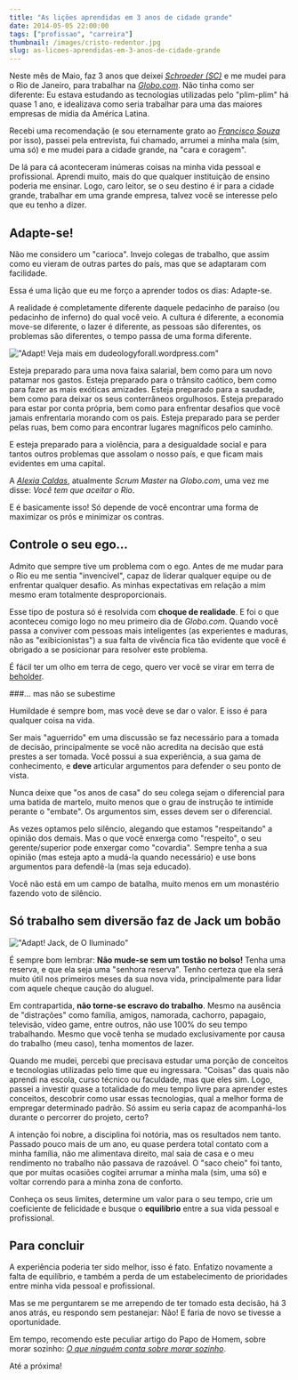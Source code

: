 ```yaml
---
title: "As lições aprendidas em 3 anos de cidade grande"
date: 2014-05-05 22:00:00
tags: ["profissao", "carreira"]
thumbnail: /images/cristo-redentor.jpg
slug: as-licoes-aprendidas-em-3-anos-de-cidade-grande
---
```


Neste mês de Maio, faz 3 anos que deixei _[Schroeder (SC)][1]_ e me mudei para
o Rio de Janeiro, para trabalhar na _[Globo.com][2]_. Não tinha como ser
diferente: Eu estava estudando as tecnologias utilizadas pelo "plim-plim" há
quase 1 ano, e idealizava como seria trabalhar para uma das maiores empresas
de mídia da América Latina.

Recebi uma recomendação (e sou eternamente grato ao _[Francisco Souza][3]_ por
isso), passei pela entrevista, fui chamado, arrumei a minha mala (sim, uma só)
e me mudei para a cidade grande, na "cara e coragem".

De lá para cá aconteceram inúmeras coisas na minha vida pessoal e profissional.
Aprendi muito, mais do que qualquer instituição de ensino poderia me ensinar.
Logo, caro leitor, se o seu destino é ir para a cidade grande, trabalhar em
uma grande empresa, talvez você se interesse pelo que eu tenho a dizer.

## Adapte-se!

Não me considero um "carioca". Invejo colegas de trabalho, que assim como eu
vieram de outras partes do país, mas que se adaptaram com facilidade.

Essa é uma lição que eu me forço a aprender todos os dias: Adapte-se.

A realidade é completamente diferente daquele pedacinho de paraíso (ou
pedacinho de inferno) do qual você veio. A cultura é diferente, a economia
move-se diferente, o lazer é diferente, as pessoas são diferentes, os
problemas são diferentes, o tempo passa de uma forma diferente.

!["Adapt! Veja mais em dudeologyforall.wordpress.com"](/images/adapt.jpg "Adapt! Veja mais em dudeologyforall.wordpress.com")

Esteja preparado para uma nova faixa salarial, bem como para um novo patamar
nos gastos. Esteja preparado para o trânsito caótico, bem como para fazer as
mais exóticas amizades. Esteja preparado para a saudade, bem como para deixar
os seus conterrâneos orgulhosos. Esteja preparado para estar por conta
própria, bem como para enfrentar desafios que você jamais enfrentaria morando
com os pais. Esteja preparado para se perder pelas ruas, bem como para
encontrar lugares magníficos pelo caminho.

E esteja preparado para a violência, para a desigualdade social e para tantos
outros problemas que assolam o nosso país, e que ficam mais evidentes em uma
capital.

A _[Alexia Caldas][4]_, atualmente _Scrum Master_ na _Globo.com_, uma vez me
disse: _Você tem que aceitar o Rio_.

E é basicamente isso! Só depende de você encontrar uma forma de maximizar os
prós e minimizar os contras.

## Controle o seu ego...

Admito que sempre tive um problema com o ego. Antes de me mudar para o Rio eu
me sentia "invencível", capaz de liderar qualquer equipe ou de enfrentar
qualquer desafio. As minhas expectativas em relação a mim mesmo eram
totalmente desproporcionais.

Esse tipo de postura só é resolvida com **choque de realidade**. E foi o que
aconteceu comigo logo no meu primeiro dia de _Globo.com_. Quando você passa a
conviver com pessoas mais inteligentes (as experientes e maduras, não as
"exibicionistas") a sua falta de vivência fica tão evidente que você é
obrigado a se posicionar para resolver este problema.

É fácil ter um olho em terra de cego, quero ver você se virar em terra
de [beholder][5].

###... mas não se subestime

Humildade é sempre bom, mas você deve se dar o valor. E isso é para qualquer
coisa na vida.

Ser mais "aguerrido" em uma discussão se faz necessário para a tomada de
decisão, principalmente se você não acredita na decisão que está prestes a ser
tomada. Você possui a sua experiência, a sua gama de conhecimento, e **deve**
articular argumentos para defender o seu ponto de vista.

Nunca deixe que "os anos de casa" do seu colega sejam o diferencial para uma
batida de martelo, muito menos que o grau de instrução te
intimide perante o "embate". Os argumentos sim, esses devem ser o diferencial.

As vezes optamos pelo silêncio, alegando que estamos "respeitando" a opinião
dos demais. Mas o que você enxerga como "respeito", o seu gerente/superior
pode enxergar como "covardia". Sempre tenha a sua opinião (mas esteja apto a
mudá-la quando necessário) e use bons argumentos para defendê-la (mas seja
educado).

Você não está em um campo de batalha, muito menos em um monastério fazendo
voto de silêncio.

## Só trabalho sem diversão faz de Jack um bobão

!["Adapt! Jack, de O Iluminado"](/images/iluminado.jpg "Adapt! Jack, de O Iluminado")

É sempre bom lembrar: **Não mude-se sem um tostão no bolso!** Tenha uma
reserva, e que ela seja uma "senhora reserva". Tenho certeza que ela será
muito útil nos primeiros meses da sua nova vida, principalmente para lidar
com aquele cheque caução do aluguel.

Em contrapartida, **não torne-se escravo do trabalho**. Mesmo na ausência
de "distrações" como família, amigos, namorada, cachorro, papagaio, televisão,
vídeo game, entre outros, não use 100% do seu tempo trabalhando. Mesmo que
você tenha se mudado exclusivamente por causa do trabalho (meu caso), tenha
momentos de lazer.

Quando me mudei, percebi que precisava estudar uma porção de conceitos e
tecnologias utilizadas pelo time que eu ingressara. "Coisas" das quais não
aprendi na escola, curso técnico ou faculdade, mas que eles sim. Logo, passei
a investir quase a totalidade do meu tempo livre para aprender estes
conceitos, descobrir como usar essas tecnologias, qual a melhor forma de
empregar determinado padrão. Só assim eu seria capaz de acompanhá-los durante
o percorrer do projeto, certo?

A intenção foi nobre, a disciplina foi notória, mas os resultados nem tanto.
Passado pouco mais de um ano, eu quase perdera total contato com a minha família, não me
alimentava direito, mal saia de casa e o meu rendimento no trabalho não
passava de razoável. O "saco cheio" foi tanto, que por muitas ocasiões
cogitei arrumar a minha mala (sim, uma só) e voltar correndo para a minha
zona de conforto.

Conheça os seus limites, determine um valor para o seu tempo, crie um
coeficiente de felicidade e busque o **equilíbrio** entre a sua vida pessoal e
profissional.

## Para concluir

A experiência poderia ter sido melhor, isso é fato. Enfatizo novamente a
falta de equilíbrio, e também a perda de um estabelecimento de prioridades
entre minha vida pessoal e profissional.

Mas se me perguntarem se me arrependo de ter tomado esta decisão, há 3 anos
atrás, eu respondo sem pestanejar: Não! E faria de novo se tivesse a
oportunidade.

Em tempo, recomendo este peculiar artigo do Papo de Homem, sobre morar
sozinho: [_O que ninguém conta sobre morar sozinho_][6].

Até a próxima!

[1]: http://pt.wikipedia.org/wiki/Schroeder "Conheça SC!"
[2]: http://globo.com "Uma das maiores empresas de mídia da América Latina"
[3]: https://twitter.com/franciscosouza "Siga o Chico no Twitter"
[4]: https://twitter.com/alexiacaldas "Siga a Alexia no Twitter"
[5]: http://pt.wikipedia.org/wiki/Beholder "No RPG, você nunca irá querer se deparar com um Beholder"
[6]: http://papodehomem.com.br/o-que-ninguem-conta-sobre-morar-sozinho/ "O que ninguém conta sobre morar sozinho"

